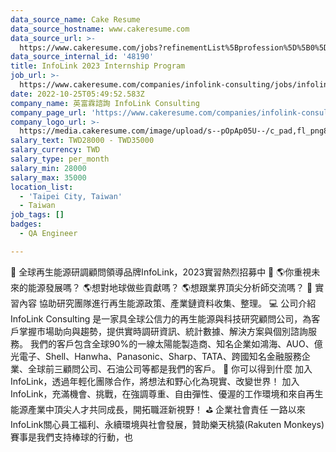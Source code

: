 ```yaml
---
data_source_name: Cake Resume
data_source_hostname: www.cakeresume.com
data_source_url: >-
  https://www.cakeresume.com/jobs?refinementList%5Bprofession%5D%5B0%5D=engineering_qa-engineer&refinementList%5Bsalary_type%5D=per_month&refinementList%5Bsalary_currency%5D=TWD&range%5Bsalary_range%5D%5Bmax%5D=600000
data_source_internal_id: '48190'
title: InfoLink 2023 Internship Program
job_url: >-
  https://www.cakeresume.com/companies/infolink-consulting/jobs/infolink-2023-internship-program
date: 2022-10-25T05:49:52.583Z
company_name: 英富霖諮詢 InfoLink Consulting
company_page_url: 'https://www.cakeresume.com/companies/infolink-consulting'
company_logo_url: >-
  https://media.cakeresume.com/image/upload/s--pOpAp05U--/c_pad,fl_png8,h_200,w_200/v1665471014/ylsycpzqeswena7clqub.png
salary_text: TWD28000 - TWD35000
salary_currency: TWD
salary_type: per_month
salary_min: 28000
salary_max: 35000
location_list:
  - 'Taipei City, Taiwan'
  - Taiwan
job_tags: []
badges:
  - QA Engineer

---
```


📢 全球再生能源研調顧問領導品牌InfoLink，2023實習熱烈招募中 📢 🌎你重視未來的能源發展嗎？ 🌎想對地球做些貢獻嗎？ 🌎想跟業界頂尖分析師交流嗎？ 💼 實習內容 協助研究團隊進行再生能源政策、產業鏈資料收集、整理。 💻 公司介紹 InfoLink Consulting 是一家具全球公信力的再生能源與科技研究顧問公司，為客戶掌握市場助向與趨勢，提供實時調研資訊、統計數據、解決方案與個別諮詢服務。 我們的客戶包含全球90%的一線太陽能製造商、知名企業如鴻海、AUO、億光電子、Shell、Hanwha、Panasonic、Sharp、TATA、跨國知名金融服務企業、全球前三顧問公司、石油公司等都是我們的客戶。 💪 你可以得到什麼 加入InfoLink，透過年輕化團隊合作，將想法和野心化為現實、改變世界！ 加入InfoLink，充滿機會、挑戰，在強調尊重、自由彈性、優渥的工作環境和來自再生能源產業中頂尖人才共同成長，開拓職涯新視野！ ⛳ 企業社會責任 一路以來InfoLink關心員工福利、永續環境與社會發展，贊助樂天桃猿(Rakuten Monkeys)賽事是我們支持棒球的行動，也